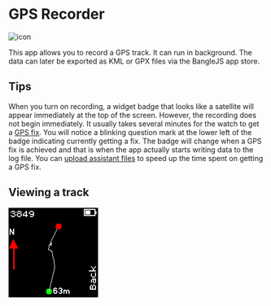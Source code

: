 # GPS Recorder

![icon](app.png)

This app allows you to record a GPS track. It can run in background. The data can later be exported as KML or GPX files via the BangleJS app store.

## Tips

When you turn on recording, a widget badge that looks like a satellite will appear immediately at the top of the screen. However, the recording does not begin immediately. It usually takes several minutes for the watch to get a [GPS fix](https://en.wikipedia.org/wiki/Time_to_first_fix). You will notice a blinking question mark at the lower left of the badge indicating currently getting a fix. The badge will change when a GPS fix is achieved and that is when the app actually starts writing data to the log file. You can [upload assistant files](https://banglejs.com/apps/#assisted%20gps%20update) to speed up the time spent on getting a GPS fix.

## Viewing a track

![](screenshot.png)

